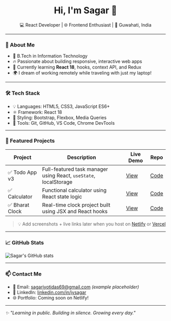 <h1 align="center">Hi, I'm Sagar 👋</h1>

<p align="center">
  💻 React Developer | 🌐 Frontend Enthusiast | 📍 Guwahati, India
</p>

---

### 🚀 About Me

- 🧠 B.Tech in Information Technology  
- 🔥 Passionate about building responsive, interactive web apps  
- 🎯 Currently learning **React 18**, hooks, context API, and Redux  
- 🌍 I dream of working remotely while traveling with just my laptop!

---

### 🛠️ Tech Stack

- 💡 Languages: HTML5, CSS3, JavaScript ES6+
- ⚛️ Framework: React 18
- 🎨 Styling: Bootstrap, Flexbox, Media Queries
- 🧩 Tools: Git, GitHub, VS Code, Chrome DevTools

---

### 📂 Featured Projects

| Project | Description | Live Demo | Repo |
|--------|-------------|-----------|------|
| ✅ Todo App v3 | Full-featured task manager using React, `useState`, localStorage | [View](#) | [Code](https://github.com/JySagar/todo-app) |
| ✅ Calculator | Functional calculator using React state logic | [View](https://calculator-react-zeta-henna.vercel.app/) | [Code](https://calculator-react-zeta-henna.vercel.app) |
| ✅ Bharat Clock | Real-time clock project built using JSX and React hooks | [View](#) | [Code](https://github.com/JySagar/bharat-clock) |

> 💡 Add screenshots + live links later when you host on [Netlify](https://www.netlify.com/) or [Vercel](https://vercel.com/)

---

### 📈 GitHub Stats

![Sagar's GitHub stats](https://github-readme-stats.vercel.app/api?username=JySagar&show_icons=true&theme=tokyonight)

---

### 📫 Contact Me

- 📧 Email: sagarjyotidas69@gmail.com *(example placeholder)*
- 💼 LinkedIn: [linkedin.com/in/jysagar](#)
- 🌐 Portfolio: Coming soon on Netlify!

---

_✨ "Learning in public. Building in silence. Growing every day."_  
